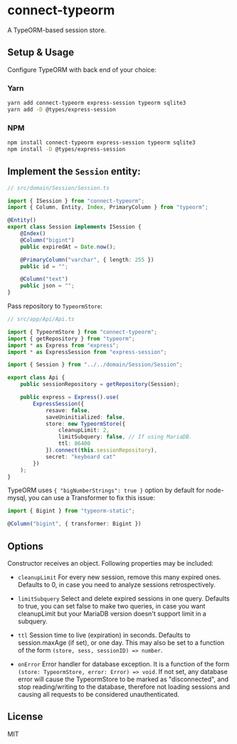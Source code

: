 # connect-typeorm

A TypeORM-based session store.

## Setup & Usage

Configure TypeORM with back end of your choice:

### Yarn
```bash
yarn add connect-typeorm express-session typeorm sqlite3
yarn add -D @types/express-session 
```

### NPM
```bash
npm install connect-typeorm express-session typeorm sqlite3
npm install -D @types/express-session 
```

## Implement the `Session` entity:

```typescript
// src/domain/Session/Session.ts

import { ISession } from "connect-typeorm";
import { Column, Entity, Index, PrimaryColumn } from "typeorm";

@Entity()
export class Session implements ISession {
    @Index()
    @Column("bigint")
    public expiredAt = Date.now();

    @PrimaryColumn("varchar", { length: 255 })
    public id = "";

    @Column("text")
    public json = "";
}
```

Pass repository to `TypeormStore`:

```typescript
// src/app/Api/Api.ts

import { TypeormStore } from "connect-typeorm";
import { getRepository } from "typeorm";
import * as Express from "express";
import * as ExpressSession from "express-session";

import { Session } from "../../domain/Session/Session";

export class Api {
    public sessionRepository = getRepository(Session);

    public express = Express().use(
        ExpressSession({
            resave: false,
            saveUninitialized: false,
            store: new TypeormStore({
                cleanupLimit: 2,
                limitSubquery: false, // If using MariaDB.
                ttl: 86400
            }).connect(this.sessionRepository),
            secret: "keyboard cat"
        })
    );
}
```

TypeORM uses `{ "bigNumberStrings": true }` option by default for node-mysql,
you can use a Transformer to fix this issue:
```typescript
import { Bigint } from "typeorm-static";

@Column("bigint", { transformer: Bigint })
````

## Options

Constructor receives an object. Following properties may be included:

- `cleanupLimit` For every new session, remove this many expired ones. Defaults to 0, in case you need to analyze sessions retrospectively.

- `limitSubquery` Select and delete expired sessions in one query. Defaults to true, you can set false to make two queries, in case you want cleanupLimit but your MariaDB version doesn't support limit in a subquery.

-	`ttl` Session time to live (expiration) in seconds. Defaults to session.maxAge (if set), or one day. This may also be set to a function of the form `(store, sess, sessionID) => number`.

-	`onError` Error handler for database exception. It is a function of the form `(store: TypeormStore, error: Error) => void`. If not set, any database error will cause the TypeormStore to be marked as "disconnected", and stop reading/writing to the database, therefore not loading sessions and causing all requests to be considered unauthenticated.

## License

MIT
